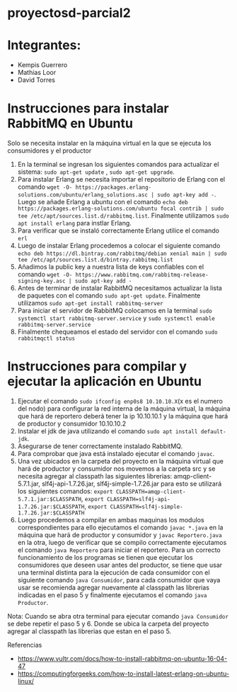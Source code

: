 # proyectosd-parcial2
# Integrantes:
* Kempis Guerrero
* Mathias Loor
* David Torres
# Instrucciones para instalar RabbitMQ en Ubuntu 
Solo se necesita instalar en la máquina virtual en la que se ejecuta los consumidores y el productor 
1. En la terminal se ingresan los siguientes comandos para actualizar el sistema: `sudo apt-get update` ,  `sudo apt-get upgrade`.
2. Para instalar Erlang se necesita importar el repositorio de Erlang con el comando `wget -O- https://packages.erlang-solutions.com/ubuntu/erlang_solutions.asc | sudo apt-key add -`. Luego se añade Erlang a ubuntu con el comando `echo deb https://packages.erlang-solutions.com/ubuntu focal contrib | sudo tee /etc/apt/sources.list.d/rabbitmq.list`. Finalmente utilizamos `sudo apt install erlang` para instlar Erlang.
3. Para verificar que se instaló correctamente Erlang utilice el comando `erl`
4. Luego de instalar Erlang procedemos a colocar el siguiente comando `echo deb https://dl.bintray.com/rabbitmq/debian xenial main | sudo tee /etc/apt/sources.list.d/bintray.rabbitmq.list`
5. Añadimos la public key a nuestra lista de keys confiables con el comando `wget -O- https://www.rabbitmq.com/rabbitmq-release-signing-key.asc | sudo apt-key add -`
6. Antes de terminar de instalar RabbitMQ necesitamos actualizar la lista de paquetes con el comando `sudo apt-get update`. Finalmente utilizamos `sudo apt-get install rabbitmq-server`
7. Para iniciar el servidor de RabbitMQ colocamos en la terminal  `sudo systemctl start rabbitmq-server.service`  y `sudo systemctl enable rabbitmq-server.service`
8. Finalmente chequeamos el estado del servidor con el comando `sudo rabbitmqctl status`


# Instrucciones para compilar y ejecutar la aplicación en Ubuntu  
1. Ejecutar el comando `sudo ifconfig enp0s8 10.10.10.X`(x es el numero del nodo) para configurar la red interna de la máquina virtual, la máquina que hará de reportero deberá tener la ip 10.10.10.1 y la máquina que hará de productor y consumidor 10.10.10.2
2. Instalar el jdk de java utilizando el comando `sudo apt install default-jdk`.
3. Asegurarse de tener correctamente instalado RabbitMQ.
4. Para comprobar que java está instalado ejecutar el comando `javac`.
5. Una vez ubicados en la carpeta del proyecto en la máquina virtual que hará de productor y consumidor nos movemos a la carpeta src y se necesita agregar al classpath las siguientes librerias: amqp-client-5.7.1.jar, slf4j-api-1.7.26.jar, slf4j-simple-1.7.26.jar para esto se utilizará los siguientes comandos: `export CLASSPATH=amqp-client-5.7.1.jar:$CLASSPATH`, `export CLASSPATH=slf4j-api-1.7.26.jar:$CLASSPATH`, `export CLASSPATH=slf4j-simple-1.7.26.jar:$CLASSPATH`
6. Luego procedemos a compilar en ambas maquinas los modulos correspondientes para ello ejecutamos el comando `javac *.java` en la máquina que hará de productor y consumidor y `javac Reportero.java` en la otra, luego de verificar que se compilo correctamente ejecutamos el comando `java Reportero` para iniciar el reportero. Para un correcto funcionamiento de los programas se tienen que ejecutar los consumidores que deseen usar antes del productor, se tiene que usar una terminal distinta para la ejecución de cada consumidor con el siguiente comando `java Consumidor`, para cada consumidor que vaya usar se recomienda agregar nuevamente al classpath las librerias indicadas en el paso 5 y finalmente ejecutamos el comando `java Productor`. 

Nota: Cuando se abra otra terminal para ejecutar comando `java Consumidor` se debe repetir el paso 5 y 6. Donde se ubica la carpeta del proyecto agregar al classpath las librerias que estan en el paso 5.





Referencias 
* https://www.vultr.com/docs/how-to-install-rabbitmq-on-ubuntu-16-04-47
* https://computingforgeeks.com/how-to-install-latest-erlang-on-ubuntu-linux/
